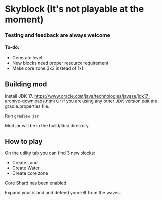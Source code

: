 # Skyblock (It's not playable at the moment)
### Testing and feedback are always welcome
#### To-do:
* Generate level
* New blocks need proper resource requirement
* Make core zone 3x3 instead of 1x1

## Building mod
Install JDK 17. https://www.oracle.com/java/technologies/javase/jdk17-archive-downloads.html
Or if you are using any other JDK version edit the gradle.properties file.

Run `gradlew jar`

Mod jar will be in the build/libs/ directory.

## How to play
On the utility tab you can find 3 new blocks:
* Create Land
* Create Water
* Create core zone

Core Shard has been enabled.

Expand your island and defend yourself from the waves.

